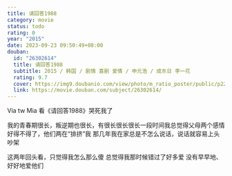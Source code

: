```yaml
---
title: 请回答1988
category: movie
status: todo
rating: 0
year: "2015"
date: 2023-09-23 09:50:49+08:00
douban:
  id: "26302614"
  title: 请回答1988
  subtitle: 2015 / 韩国 / 剧情 喜剧 爱情 / 申元浩 / 成东日 李一花
  rating: 9.7
  cover: https://img9.doubanio.com/view/photo/m_ratio_poster/public/p2272563445.jpg
  link: https://movie.douban.com/subject/26302614/
---
```


Via tw Mia 看《请回答1988》哭死我了

我的青春期很长，叛逆期也很长，有很长很长很长一段时间我总觉得父母两个感情好得不得了，他们两在“排挤”我
那几年我在家总是不怎么说话，说话就容易上头吵架

这两年回头看，只觉得我怎么那么傻
总觉得我那时候错过了好多爱
没有早早地、好好地爱他们
